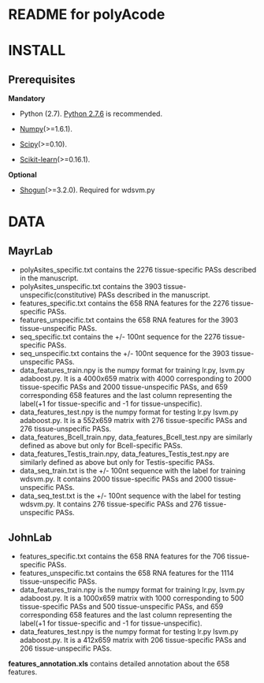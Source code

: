 README for polyAcode
====================


INSTALL
=======

Prerequisites
-------------
**Mandatory** 

* Python (2.7). [Python 2.7.6](http://www.python.org/download/releases/2.7.6/) is recommended.

* [Numpy](http://www.numpy.org/)(>=1.6.1). 

* [Scipy](http://www.scipy.org/)(>=0.10). 

* [Scikit-learn](http://scikit-learn.org/stable/)(>=0.16.1).

**Optional** 
* [Shogun](http://www.shogun-toolbox.org/)(>=3.2.0). Required for wdsvm.py


DATA
====

MayrLab
-------
* polyAsites_specific.txt contains the 2276 tissue-specific PASs described in the manuscript. 
* polyAsites_unspecific.txt contains the 3903 tissue-unspecific(constitutive) PASs described in the manuscript.
* features_specific.txt contains the 658 RNA features for the 2276 tissue-specific PASs.
* features_unspecific.txt contains the 658 RNA features for the 3903 tissue-unspecific PASs.
* seq_specific.txt contains the +/- 100nt sequence for the 2276 tissue-specific PASs.
* seq_unspecific.txt contains the +/- 100nt sequence for the 3903 tissue-unspecific PASs.
* data_features_train.npy is the numpy format for training lr.py, lsvm.py adaboost.py. It is a 4000x659 matrix with 4000 corresponding to 2000 tissue-specific PASs and 2000 tissue-unspecific PASs, and 659 corresponding 658 features and the last column representing the label(+1 for tissue-specific and -1 for tissue-unspecific).
* data_features_test.npy is the numpy format for testing lr.py lsvm.py adaboost.py. It is a 552x659 matrix with 276 tissue-specific PASs and 276 tissue-unspecific PASs.
* data_features_Bcell_train.npy, data_features_Bcell_test.npy are similarly defined as above but only for Bcell-specific PASs. 
* data_features_Testis_train.npy, data_features_Testis_test.npy are similarly defined as above but only for Testis-specific PASs. 
* data_seq_train.txt is the +/- 100nt sequence with the label for training wdsvm.py. It contains 2000 tissue-specific PASs and 2000 tissue-unspecific PASs.
* data_seq_test.txt is the +/- 100nt sequence with the label for testing wdsvm.py. It contains 276 tissue-specific PASs and 276 tissue-unspecific PASs.


JohnLab
-------
* features_specific.txt contains the 658 RNA features for the 706 tissue-specific PASs.
* features_unspecific.txt contains the 658 RNA features for the 1114 tissue-unspecific PASs.
* data_features_train.npy is the numpy format for training lr.py, lsvm.py adaboost.py. It is a 1000x659 matrix with 1000 corresponding to 500 tissue-specific PASs and 500 tissue-unspecific PASs, and 659 corresponding 658 features and the last column representing the label(+1 for tissue-specific and -1 for tissue-unspecific).
* data_features_test.npy is the numpy format for testing lr.py lsvm.py adaboost.py. It is a 412x659 matrix with 206 tissue-specific PASs and 206 tissue-unspecific PASs.


**features_annotation.xls** contains detailed annotation about the 658 features.





